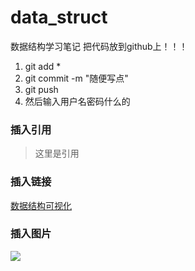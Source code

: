 # data_struct
数据结构学习笔记
把代码放到github上！！！

1.	git add *
2.	git commit -m "随便写点"
3.	git push
4.	然后输入用户名密码什么的

### 插入引用
>这里是引用

### 插入链接
[数据结构可视化](https://www.cs.usfca.edu/~galles/visualization/Algorithms.html)
 
### 插入图片
![](http://e.hiphotos.baidu.com/zhidao/wh%3D450%2C600/sign=fe006f4be950352ab1342d0c6673d7c4/267f9e2f07082838dbc3bce8b899a9014d08f104.jpg)
